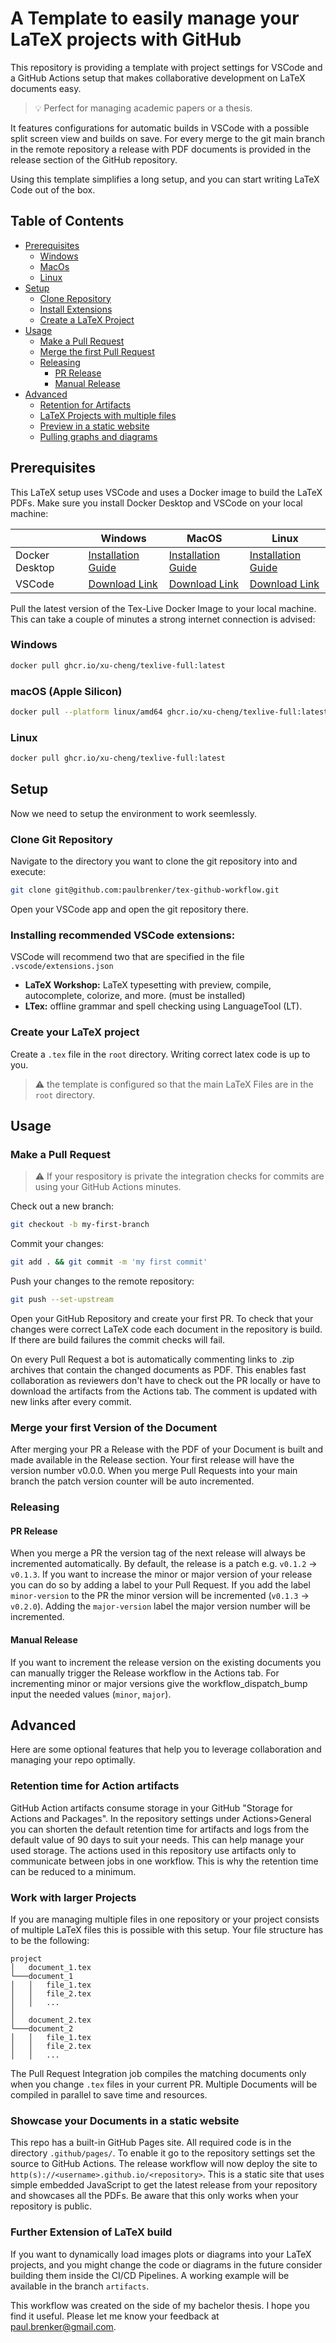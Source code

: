 # A Template to easily manage your LaTeX projects with GitHub

This repository is providing a template with project settings for VSCode and a GitHub Actions setup that makes collaborative development on LaTeX documents easy.

> :bulb: Perfect for managing academic papers or a thesis.

It features configurations for automatic builds in VSCode with a possible split screen view and builds on save. For every merge to the git main branch in the remote repository a release with PDF documents is provided in the release section of the GitHub repository.

Using this template simplifies a long setup, and you can start writing LaTeX Code out of the box.

## Table of Contents

- [Prerequisites](#prerequisites)
  - [Windows](#windows)
  - [MacOs](#macos-apple-silicon)
  - [Linux](#linux)
- [Setup](#setup)
  - [Clone Repository](#clone-git-repository)
  - [Install Extensions](#installing-recommended-vscode-extensions)
  - [Create a LaTeX Project](#create-your-latex-project)
- [Usage](#usage)
  - [Make a Pull Request](#make-a-pull-request)
  - [Merge the first Pull Request](#merge-your-first-version-of-the-document)
  - [Releasing](#releasing)
    - [PR Release](#pr-release)
    - [Manual Release](#manual-release)
- [Advanced](#advanced)
  - [Retention for Artifacts](#retention-time-for-action-artifacts)
  - [LaTeX Projects with multiple files](#work-with-larger-projects)
  - [Preview in a static website](#showcase-your-documents-in-a-static-website)
  - [Pulling graphs and diagrams](#further-extension-of-latex-build)

## Prerequisites

This LaTeX setup uses VSCode and uses a Docker image to build the LaTeX PDFs. Make sure you install Docker Desktop and VSCode on your local machine:

|                | Windows                                                                              | MacOS                                                                            | Linux                                                                      |
| -------------- | ------------------------------------------------------------------------------------ | -------------------------------------------------------------------------------- | -------------------------------------------------------------------------- |
| Docker Desktop | [Installation Guide](https://docs.docker.com/desktop/setup/install/windows-install/) | [Installation Guide](https://docs.docker.com/desktop/setup/install/mac-install/) | [Installation Guide](https://docs.docker.com/desktop/setup/install/linux/) |
| VSCode         | [Download Link](https://code.visualstudio.com/)                                      | [Download Link](https://code.visualstudio.com/)                                  | [Download Link](https://code.visualstudio.com/)                            |

Pull the latest version of the Tex-Live Docker Image to your local machine. This can take a couple of minutes a strong internet connection is advised:

### Windows

```bash
docker pull ghcr.io/xu-cheng/texlive-full:latest
```

### macOS (Apple Silicon)

```bash
docker pull --platform linux/amd64 ghcr.io/xu-cheng/texlive-full:latest
```

### Linux

```bash
docker pull ghcr.io/xu-cheng/texlive-full:latest
```

## Setup

Now we need to setup the environment to work seemlessly.

### Clone Git Repository

Navigate to the directory you want to clone the git repository into and execute:

```bash
git clone git@github.com:paulbrenker/tex-github-workflow.git
```

Open your VSCode app and open the git repository there.

### Installing recommended VSCode extensions:

VSCode will recommend two that are specified in the file `.vscode/extensions.json`

- **LaTeX Workshop:** LaTeX typesetting with preview, compile, autocomplete, colorize, and more. (must be installed)
- **LTex:** offline grammar and spell checking using LanguageTool (LT).

### Create your LaTeX project

Create a `.tex` file in the `root` directory. Writing correct latex code is up to you.

> :warning: the template is configured so that the main LaTeX Files are in the `root` directory.

## Usage

### Make a Pull Request

> :warning: If your respository is private the integration checks for commits are using your GitHub Actions minutes.

Check out a new branch:

```bash
git checkout -b my-first-branch
```

Commit your changes:

```bash
git add . && git commit -m 'my first commit'
```

Push your changes to the remote repository:

```bash
git push --set-upstream
```

Open your GitHub Repository and create your first PR. To check that your changes were correct LaTeX code each document in the repository is build. If there are build failures the commit checks will fail.

On every Pull Request a bot is automatically commenting links to .zip archives that contain the changed documents as PDF. This enables fast collaboration as reviewers don't have to check out the PR locally or have to download the artifacts from the Actions tab. The comment is updated with new links after every commit.

### Merge your first Version of the Document

After merging your PR a Release with the PDF of your Document is built and made available in the Release section. Your first release will have the version number v0.0.0. When you merge Pull Requests into your main branch the patch version counter will be auto incremented.

### Releasing

#### PR Release

When you merge a PR the version tag of the next release will always be incremented automatically. By default, the release is a patch e.g. `v0.1.2` -> `v0.1.3`. If you want to increase the minor or major version of your release you can do so by adding a label to your Pull Request. If you add the label `minor-version` to the PR the minor version will be incremented (`v0.1.3` -> `v0.2.0`). Adding the `major-version` label the major version number will be incremented.

#### Manual Release

If you want to increment the release version on the existing documents you can manually trigger the Release workflow in the Actions tab. For incrementing minor or major versions give the workflow_dispatch_bump input the needed values (`minor`, `major`).

## Advanced

Here are some optional features that help you to leverage collaboration and managing your repo optimally.

### Retention time for Action artifacts

GitHub Action artifacts consume storage in your GitHub "Storage for Actions and Packages". In the repository settings under Actions>General you can shorten the default retention time for artifacts and logs from the default value of 90 days to suit your needs. This can help manage your used storage. The actions used in this repository use artifacts only to communicate between jobs in one workflow. This is why the retention time can be reduced to a minimum.

### Work with larger Projects

If you are managing multiple files in one repository or your project consists of multiple LaTeX files this is possible with this setup. Your file structure has to be the following:

```
project
│   document_1.tex
└───document_1
│   │   file_1.tex
│   │   file_2.tex
│   │   ...
│
│   document_2.tex
└───document_2
│   │   file_1.tex
│   │   file_2.tex
│   │   ...
```

The Pull Request Integration job compiles the matching documents only when you change `.tex` files in your current PR. Multiple Documents will be compiled in parallel to save time and resources.

### Showcase your Documents in a static website

This repo has a built-in GitHub Pages site. All required code is in the directory `.github/pages/`. To enable it go to the repository settings set the source to GitHub Actions. The release workflow will now deploy the site to `http(s)://<username>.github.io/<repository>`. This is a static site that uses simple embedded JavaScript to get the latest release from your repository and showcases all the PDFs. Be aware that this only works when your repository is public.

### Further Extension of LaTeX build

If you want to dynamically load images plots or diagrams into your LaTeX projects, and you might change the code or diagrams in the future consider building them inside the CI/CD Pipelines. A working example will be available in the branch `artifacts`.

This workflow was created on the side of my bachelor thesis. I hope you find it useful. Please let me know your feedback at [paul.brenker@gmail.com](mailto:paul.brenker@gmail.com).
